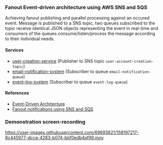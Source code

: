 ### Fanout Event-driven architecture using AWS SNS and SQS
Achieving fanout publishing and parallel processing against an occured event. Message is published to a SNS topic, two queues subscribed to the topic receive identical JSON objects representing the event in real-time and consumers of the queues consume/listen/process the message according to their individual needs. 

#### Services
* [user-creation-service](https://github.com/hardikSinghBehl/aws-java-reference-pocs/tree/main/simple-notification-service-fanout/user-creation-service) (Publisher to SNS topic `user-account-creation-topic`)
* [email-notification-system](https://github.com/hardikSinghBehl/aws-java-reference-pocs/tree/main/simple-notification-service-fanout/email-notification-system) (Subscriber to queue `email-notification-queue`)
* [event-log-system](https://github.com/hardikSinghBehl/aws-java-reference-pocs/tree/main/simple-notification-service-fanout/event-log-system) (Subscriber to queue `event-log-queue`)

#### References
* [Event-Driven Architecture](https://aws.amazon.com/event-driven-architecture/)
* [Fanout notifications using SNS and SQS](https://aws.amazon.com/getting-started/hands-on/send-fanout-event-notifications/)

### Demonstration screen-recording

https://user-images.githubusercontent.com/69693621/158197217-8c445977-dcca-4283-b074-bbf0edb4af99.mov

